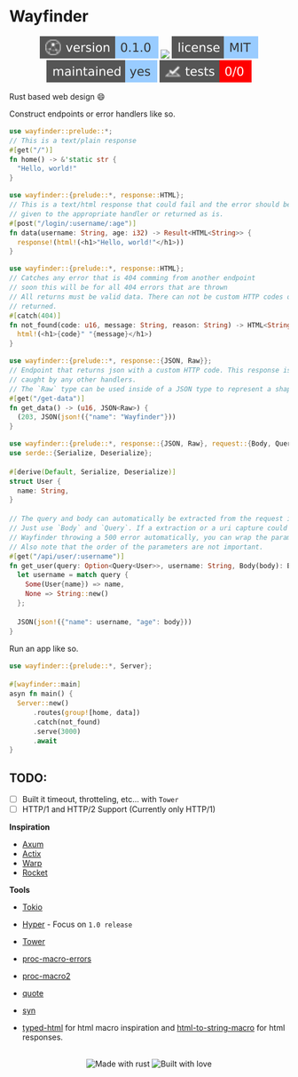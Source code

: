 # Wayfinder 

<!-- Header Badges -->

<div align="center">
  
<img src="assets/badges/version.svg" alt="Version"/>
<a href="https://github.com/Tired-Fox/launchpad/releases" alt="Release"><img src="https://img.shields.io/github/v/release/tired-fox/launchpad.svg?style=flat-square&color=9cf"/></a>
<a href="https://github.com/Tired-Fox/launchpad/blob/main/LICENSE" alt="License"><img src="assets/badges/license.svg"/></a>
<br>
<img src="assets/badges/maintained.svg" alt="Maintained"/>
<img src="assets/badges/tests.svg" alt="Tests"/>
  
</div>

<!-- End Header -->

Rust based web design :smile:

Construct endpoints or error handlers like so.

```rust
use wayfinder::prelude::*;
// This is a text/plain response
#[get("/")]
fn home() -> &'static str {
  "Hello, world!"
}
```

```rust
use wayfinder::{prelude::*, response::HTML};
// This is a text/html response that could fail and the error should be either
// given to the appropriate handler or returned as is.
#[post("/login/:username/:age")]
fn data(username: String, age: i32) -> Result<HTML<String>> {
  response!(html!(<h1>"Hello, world!"</h1>))
}
```

```rust
use wayfinder::{prelude::*, response::HTML};
// Catches any error that is 404 comming from another endpoint
// soon this will be for all 404 errors that are thrown
// All returns must be valid data. There can not be custom HTTP codes or results
// returned.
#[catch(404)]
fn not_found(code: u16, message: String, reason: String) -> HTML<String> {
  html!(<h1>{code}" "{message}</h1>)
}
```

```rust
use wayfinder::{prelude::*, response::{JSON, Raw}};
// Endpoint that returns json with a custom HTTP code. This response is not
// caught by any other handlers.
// The `Raw` type can be used inside of a JSON type to represent a shapeless object.
#[get("/get-data")]
fn get_data() -> (u16, JSON<Raw>) {
  (203, JSON(json!({"name": "Wayfinder"}))
}
```

```rust
use wayfinder::{prelude::*, response::{JSON, Raw}, request::{Body, Query}};
use serde::{Serialize, Deserialize};

#[derive(Default, Serialize, Deserialize)]
struct User {
  name: String,
}

// The query and body can automatically be extracted from the request in the parameters.
// Just use `Body` and `Query`. If a extraction or a uri capture could be missing or you don't want
// Wayfinder throwing a 500 error automatically, you can wrap the parameters type in an `Option`.
// Also note that the order of the parameters are not important.
#[get("/api/user/:username")]
fn get_user(query: Option<Query<User>>, username: String, Body(body): Body<i32>) -> Result<JSON<Raw>> {
  let username = match query {
    Some(User{name}) => name,
    None => String::new()
  };

  JSON(json!({"name": username, "age": body}))
}
```

Run an app like so.
```rust
use wayfinder::{prelude::*, Server};

#[wayfinder::main]
asyn fn main() {
  Server::new()
      .routes(group![home, data])
      .catch(not_found)
      .serve(3000)
      .await
}
```

## TODO:
- [ ] Built it timeout, throtteling, etc... with `Tower`
- [ ] HTTP/1 and HTTP/2 Support (Currently only HTTP/1)

**Inspiration**
- [Axum](https://github.com/tokio-rs/axum)
- [Actix](https://github.com/actix/actix-web)
- [Warp](https://github.com/seanmonstar/warp)
- [Rocket](https://rocket.rs/)

**Tools**
- [Tokio](https://tokio.rs/)
- [Hyper](https://hyper.rs/) - Focus on `1.0 release`
- [Tower](https://github.com/tower-rs/tower)

- [proc-macro-errors](https://docs.rs/proc-macro-error/latest/proc_macro_error/)
- [proc-macro2](https://docs.rs/proc-macro2/latest/proc_macro2/)
- [quote](https://docs.rs/quote/latest/quote/)
- [syn](https://docs.rs/syn/latest/syn/)

- [typed-html](https://crates.io/crates/typed-html/0.2.2) for html macro inspiration and [html-to-string-macro](https://docs.rs/html-to-string-macro/latest/src/html_to_string_macro/lib.rs.html#96-105) for html responses. 

<!-- Footer Badges --!>

<br>
<div align="center">
  <img src="assets/badges/made_with_rust.svg" alt="Made with rust"/>
  <img src="assets/badges/built_with_love.svg" alt="Built with love"/>
</div>

<!-- End Footer -->
